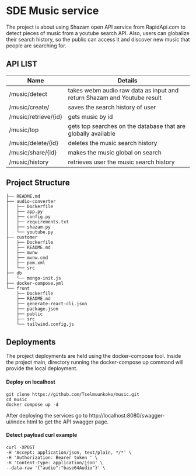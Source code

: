 # SDE Music service
The project is about using Shazam open API service from RapidApi.com to detect pieces of music from a youtube search API. Also, users can globalize their search history, so the public can access it and discover new music that people are searching for.

## API LIST

| Name                 | Details                                                                 |
|----------------------|-------------------------------------------------------------------------|
| /music/detect        | takes webm audio raw data as input and return Shazam and Youtube result |
| /music/create/       | saves the search history of user                                        |
| /music/retrieve/{id} | gets music by id                                                        |
| /music/top           | gets top searches on the database that are globally available           |
| /music/delete/{id}   | deletes the music search history                                        |
| /music/share/{id}    | makes the music global on search                                        |
| /music/history       | retrieves user the music search history                                 |

## Project Structure

```
├── README.md
├── audio-converter
│   ├── Dockerfile
│   ├── app.py
│   ├── config.py
│   ├── requirements.txt
│   ├── shazam.py
│   └── youtube.py
├── customer
│   ├── Dockerfile
│   ├── README.md
│   ├── mvnw
│   ├── mvnw.cmd
│   ├── pom.xml
│   └── src
├── db
│   └── mongo-init.js
├── docker-compose.yml
└── front
    ├── Dockerfile
    ├── README.md
    ├── generate-react-cli.json
    ├── package.json
    ├── public
    ├── src
    └── tailwind.config.js
```

## Deployments
The project deployments are held using the docker-compose tool. Inside the project main, directory running the docker-compose up command will provide the local deployment.

#### Deploy on localhost
```
git clone https://github.com/Tselmuunkoko/music.git
cd music
docker compose up -d
```

After deploying the services go to http://localhost:8080/swagger-ui/index.html to get the API swagger page.
#### Detect payload curl example
```
curl -XPOST
-H 'Accept: application/json, text/plain, */*' \
-H 'Authorization: Bearer token ' \
-H 'Content-Type: application/json' \
--data-raw '{"audio":"base64Audio"}' \
```
